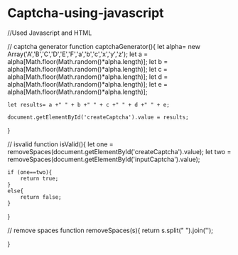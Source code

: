 # Captcha-using-javascript
//Used Javascript and HTML 


// captcha generator
function captchaGenerator(){
    let alpha= new Array('A','B','C','D','E','F','a','b','c','x','y','z');
    let a = alpha[Math.floor(Math.random()*alpha.length)];
    let b = alpha[Math.floor(Math.random()*alpha.length)];
    let c = alpha[Math.floor(Math.random()*alpha.length)];
    let d = alpha[Math.floor(Math.random()*alpha.length)];
    let e = alpha[Math.floor(Math.random()*alpha.length)];

    let results= a +" " + b +" " + c +" " + d +" " + e;

    document.getElementById('createCaptcha').value = results;

}


// isvalid
function isValid(){
    let one = removeSpaces(document.getElementById('createCaptcha').value);
    let two = removeSpaces(document.getElementById('inputCaptcha').value);

    if (one==two){
        return true;
    }
    else{
        return false;
    }

}


// remove spaces
function removeSpaces(s){
    return s.split(" ").join('');

}
